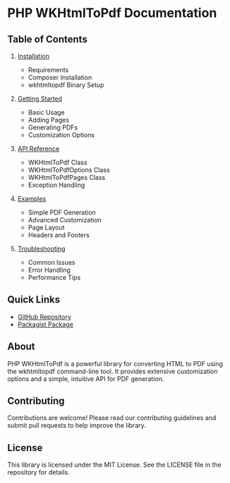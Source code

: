 # PHP WKHtmlToPdf Documentation

## Table of Contents

1. [Installation](guides/installation.md)
   - Requirements
   - Composer Installation
   - wkhtmltopdf Binary Setup

2. [Getting Started](guides/getting-started.md)
   - Basic Usage
   - Adding Pages
   - Generating PDFs
   - Customization Options

3. [API Reference](api/README.md)
   - WKHtmlToPdf Class
   - WKHtmlToPdfOptions Class
   - WKHtmlToPdfPages Class
   - Exception Handling

4. [Examples](examples/README.md)
   - Simple PDF Generation
   - Advanced Customization
   - Page Layout
   - Headers and Footers

5. [Troubleshooting](guides/troubleshooting.md)
   - Common Issues
   - Error Handling
   - Performance Tips

## Quick Links

- [GitHub Repository](https://github.com/eprofos/php-wkhtmltopdf)
- [Packagist Package](https://packagist.org/packages/eprofos/php-wkhtmltopdf)

## About

PHP WKHtmlToPdf is a powerful library for converting HTML to PDF using the wkhtmltopdf command-line tool. It provides extensive customization options and a simple, intuitive API for PDF generation.

## Contributing

Contributions are welcome! Please read our contributing guidelines and submit pull requests to help improve the library.

## License

This library is licensed under the MIT License. See the LICENSE file in the repository for details.
